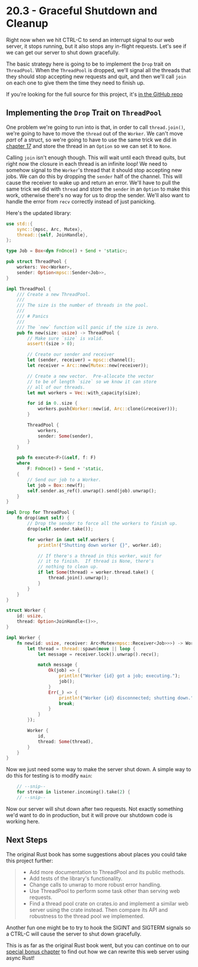 # 20.3 - Graceful Shutdown and Cleanup

Right now when we hit CTRL-C to send an interrupt signal to our web server, it stops running, but it also stops any in-flight requests. Let's see if we can get our server to shut down gracefully.

The basic strategy here is going to be to implement the `Drop` trait on `ThreadPool`. When the `ThreadPool` is dropped, we'll signal all the threads that they should stop accepting new requests and quit, and then we'll call `join` on each one to give them the time they need to finish up.

If you're looking for the full source for this project, it's [in the GitHub repo](https://github.com/jwalton/rust-book-abridged/tree/master/examples/ch20-graceful-shutdown)

## Implementing the `Drop` Trait on `ThreadPool`

One problem we're going to run into is that, in order to call `thread.join()`, we're going to have to move the `thread` out of the `Worker`. We can't move _part_ of a struct, so we're going to have to use the same trick we did in [chapter 17][chap17] and store the thread in an `Option` so we can set it to `None`.

Calling `join` isn't enough though. This will wait until each thread quits, but right now the closure in each thread is an infinite loop! We need to somehow signal to the `Worker`'s thread that it should stop accepting new jobs. We can do this by dropping the `sender` half of the channel. This will cause the receiver to wake up and return an error. We'll have to pull the same trick we did with `thread` and store the `sender` in an `Option` to make this work, otherwise there's no way for us to drop the sender. We'll also want to handle the error from `recv` correctly instead of just panicking.

Here's the updated library:

```rust title="src/lib.rs"
use std::{
    sync::{mpsc, Arc, Mutex},
    thread::{self, JoinHandle},
};

type Job = Box<dyn FnOnce() + Send + 'static>;

pub struct ThreadPool {
    workers: Vec<Worker>,
    sender: Option<mpsc::Sender<Job>>,
}

impl ThreadPool {
    /// Create a new ThreadPool.
    ///
    /// The size is the number of threads in the pool.
    ///
    /// # Panics
    ///
    /// The `new` function will panic if the size is zero.
    pub fn new(size: usize) -> ThreadPool {
        // Make sure `size` is valid.
        assert!(size > 0);

        // Create our sender and receiver
        let (sender, receiver) = mpsc::channel();
        let receiver = Arc::new(Mutex::new(receiver));

        // Create a new vector.  Pre-allocate the vector
        // to be of length `size` so we know it can store
        // all of our threads.
        let mut workers = Vec::with_capacity(size);

        for id in 0..size {
            workers.push(Worker::new(id, Arc::clone(&receiver)));
        }

        ThreadPool {
            workers,
            sender: Some(sender),
        }
    }

    pub fn execute<F>(&self, f: F)
    where
        F: FnOnce() + Send + 'static,
    {
        // Send our job to a Worker.
        let job = Box::new(f);
        self.sender.as_ref().unwrap().send(job).unwrap();
    }
}

impl Drop for ThreadPool {
    fn drop(&mut self) {
        // Drop the sender to force all the workers to finish up.
        drop(self.sender.take());

        for worker in &mut self.workers {
            println!("Shutting down worker {}", worker.id);

            // If there's a thread in this worker, wait for
            // it to finish.  If thread is None, there's
            // nothing to clean up.
            if let Some(thread) = worker.thread.take() {
                thread.join().unwrap();
            }
        }
    }
}

struct Worker {
    id: usize,
    thread: Option<JoinHandle<()>>,
}

impl Worker {
    fn new(id: usize, receiver: Arc<Mutex<mpsc::Receiver<Job>>>) -> Worker {
        let thread = thread::spawn(move || loop {
            let message = receiver.lock().unwrap().recv();

            match message {
                Ok(job) => {
                    println!("Worker {id} got a job; executing.");
                    job();
                }
                Err(_) => {
                    println!("Worker {id} disconnected; shutting down.");
                    break;
                }
            }
        });

        Worker {
            id,
            thread: Some(thread),
        }
    }
}
```

Now we just need some way to make the server shut down. A simple way to do this for testing is to modify `main`:

```rust title="src/main.rs"
    // --snip--
    for stream in listener.incoming().take(2) {
    // --snip--
```

Now our server will shut down after two requests. Not exactly something we'd want to do in production, but it will prove our shutdown code is working here.

## Next Steps

The original Rust book has some suggestions about places you could take this project further:

> - Add more documentation to ThreadPool and its public methods.
> - Add tests of the library's functionality.
> - Change calls to unwrap to more robust error handling.
> - Use ThreadPool to perform some task other than serving web requests.
> - Find a thread pool crate on crates.io and implement a similar web server using the crate instead. Then compare its API and robustness to the thread pool we implemented.

Another fun one might be to try to hook the SIGINT and SIGTERM signals so a CTRL-C will cause the server to shut down gracefully.

This is as far as the original Rust book went, but you can continue on to our [special bonus chapter][chap21] to find out how we can rewrite this web server using async Rust!

[chap17]: ../ch17-object-oriented-features.md "Chapter 17: Object Oriented Features of Rust"
[chap21]: ../ch21-async.md "Chapter 21: Bonus Chapter: Async Programming"
